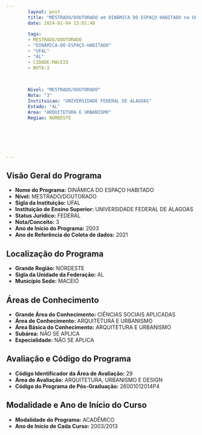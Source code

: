 ```yaml
---
        layout: post
        title: "MESTRADO/DOUTORADO em DINÂMICA DO ESPAÇO HABITADO na UFAL  "
        date: 2024-01-04 13:01:48
     
        tags:
        - MESTRADO/DOUTORADO
        - "DINÂMICA-DO-ESPAÇO-HABITADO"
        - "UFAL"
        - "AL"
        - CIDADE:MACEIÓ
        - NOTA:3
        
       

        Nivel: "MESTRADO/DOUTORADO"
        Nota: "3"
        Instituicao: "UNIVERSIDADE FEDERAL DE ALAGOAS"
        Estado: "AL"
        Area: "ARQUITETURA E URBANISMO"
        Regiao: NORDESTE
        
        
        
        
        
        
---
```

## Visão Geral do Programa
- **Nome do Programa:** DINÂMICA DO ESPAÇO HABITADO
- **Nível:** MESTRADO/DOUTORADO
- **Sigla da Instituição:** UFAL
- **Instituição de Ensino Superior:** UNIVERSIDADE FEDERAL DE ALAGOAS
- **Status Jurídico:** FEDERAL
- **Nota/Conceito:** 3
- **Ano de Início do Programa:** 2003
- **Ano de Referência do Coleta de dados:** 2021

## Localização do Programa
- **Grande Região:** NORDESTE
- **Sigla da Unidade da Federação:** AL
- **Município Sede:** MACEIÓ

## Áreas de Conhecimento
- **Grande Área do Conhecimento:** CIÊNCIAS SOCIAIS APLICADAS
- **Área de Conhecimento:** ARQUITETURA E URBANISMO
- **Área Básica do Conhecimento:** ARQUITETURA E URBANISMO
- **Subárea:** NÃO SE APLICA
- **Especialidade:** NÃO SE APLICA

## Avaliação e Código do Programa
- **Código Identificador da Área de Avaliação:** 29
- **Área de Avaliação:** ARQUITETURA, URBANISMO E DESIGN
- **Código do Programa de Pós-Graduação:** 26001012014P4


## Modalidade e Ano de Início do Curso
- **Modalidade do Programa:** ACADÊMICO
- **Ano de Início de Cada Curso:** 2003/2013
